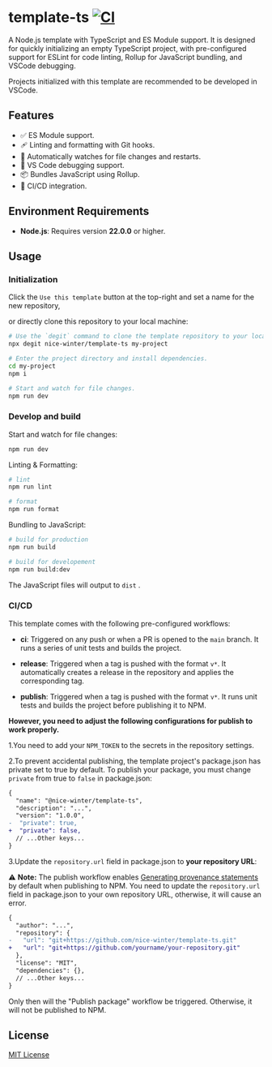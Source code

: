 # template-ts [![CI](https://github.com/nice-winter/template-ts/actions/workflows/ci.yml/badge.svg)](https://github.com/nice-winter/template-ts/actions/workflows/ci.yml)

A Node.js template with TypeScript and ES Module support. It is designed for quickly initializing an empty TypeScript project, with pre-configured support for ESLint for code linting, Rollup for JavaScript bundling, and VSCode debugging.

Projects initialized with this template are recommended to be developed in VSCode.

## Features

- ✅ ES Module support.
- 🩹 Linting and formatting with Git hooks.
- 📝 Automatically watches for file changes and restarts.
- 🐞 VS Code debugging support.
- 📦 Bundles JavaScript using Rollup.
- 🚀 CI/CD integration.

## Environment Requirements

- **Node.js**: Requires version **22.0.0** or higher.

## Usage

### Initialization

Click the `Use this template` button at the top-right and set a name for the new repository,

or directly clone this repository to your local machine:

```bash
# Use the `degit` command to clone the template repository to your local machine.
npx degit nice-winter/template-ts my-project

# Enter the project directory and install dependencies.
cd my-project
npm i

# Start and watch for file changes.
npm run dev
```

### Develop and build

Start and watch for file changes:

```bash
npm run dev
```

Linting & Formatting:

```bash
# lint
npm run lint

# format
npm run format
```

Bundling to JavaScript:

```bash
# build for production
npm run build

# build for developement
npm run build:dev
```

The JavaScript files will output to `dist` .

### CI/CD

This template comes with the following pre-configured workflows:

- **ci**: Triggered on any push or when a PR is opened to the `main` branch.
  It runs a series of unit tests and builds the project.

- **release**: Triggered when a tag is pushed with the format `v*`.
  It automatically creates a release in the repository and applies the corresponding tag.

- **publish**: Triggered when a tag is pushed with the format `v*`.
  It runs unit tests and builds the project before publishing it to NPM.

**However, you need to adjust the following configurations for publish to work properly.**

1.You need to add your `NPM_TOKEN` to the secrets in the repository settings.

2.To prevent accidental publishing, the template project's package.json has private set to true by default. To publish your package, you must change `private` from true to `false` in package.json:

```diff
{
  "name": "@nice-winter/template-ts",
  "description": "...",
  "version": "1.0.0",
-  "private": true,
+  "private": false,
  // ...Other keys...
}
```

3.Update the `repository.url` field in package.json to **your repository URL**:

⚠️ **Note:** The publish workflow enables [Generating provenance statements](https://docs.npmjs.com/generating-provenance-statements) by default when publishing to NPM. You need to update the `repository.url` field in package.json to your own repository URL, otherwise, it will cause an error.

```diff
{
  "author": "...",
  "repository": {
-   "url": "git+https://github.com/nice-winter/template-ts.git"
+   "url": "git+https://github.com/yourname/your-repository.git"
  },
  "license": "MIT",
  "dependencies": {},
  // ...Other keys...
}
```

Only then will the "Publish package" workflow be triggered. Otherwise, it will not be published to NPM.

## License

[MIT License](LICENSE)
